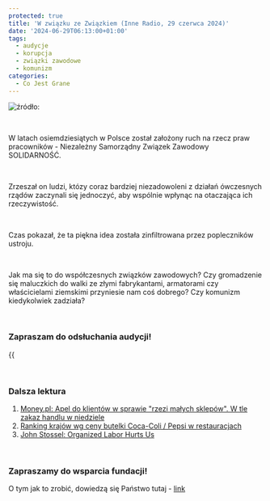 ```yaml
---
protected: true
title: 'W związku ze Związkiem (Inne Radio, 29 czerwca 2024)'
date: '2024-06-29T06:13:00+01:00'
tags:
  - audycje
  - korupcja
  - związki zawodowe
  - komunizm
categories:
  - Co Jest Grane
---
```


![źródło: ](/uploads/CJG_72_2024_06_29.png)

<br>

W latach osiemdziesiątych w Polsce został założony ruch na rzecz praw pracowników - Niezależny Samorządny Związek Zawodowy SOLIDARNOŚĆ.

<br>

Zrzeszał on ludzi, któzy coraz bardziej niezadowoleni z działań ówczesnych rządów zaczynali się jednoczyć, aby wspólnie wpłynąc na otaczająca ich rzeczywistość.

<br>

Czas pokazał, że ta piękna idea została zinfiltrowana przez popleczników ustroju.

<br>

Jak ma się to do współczesnych związków zawodowych? Czy gromadzenie się maluczkich do walki ze złymi fabrykantami, armatorami czy właścicielami ziemskimi przyniesie nam coś dobrego? Czy komunizm kiedykolwiek zadziała?

<br>

### Zapraszam do odsłuchania audycji!

{{<audio src="audio/LONG CJG_72_2024_06_29.mp3" caption="Zapis audycji CJG, publikowanej na łamach Innego Radia Głuchołazy w dniu 29 czerwca 2024">}}

<br>

### Dalsza lektura

1. [Money.pl: Apel do klientów w sprawie "rzezi małych sklepów". W tle zakaz handlu w niedziele](https://www.money.pl/gospodarka/apel-do-klientow-w-sprawie-rzezi-malych-sklepow-w-tle-zakaz-handlu-w-niedziele-7039469542644544a.html)
2. [Ranking krajów wg ceny butelki Coca-Coli / Pepsi w restauracjach](https://www.numbeo.com/cost-of-living/country_price_rankings?itemId=6)
3. [John Stossel: Organized Labor Hurts Us](https://www.youtube.com/watch?v=IDA8AyrtTN8)

<br>

### Zapraszamy do wsparcia fundacji!
O tym jak to zrobić, dowiedzą się Państwo tutaj - [link](https://audycje.com.pl/posts/wsparcie/)
